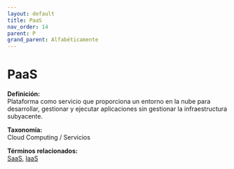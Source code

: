 ```yaml
---
layout: default
title: PaaS
nav_order: 14
parent: P
grand_parent: Alfabéticamente
---
```


# PaaS

**Definición:**  
Plataforma como servicio que proporciona un entorno en la nube para desarrollar, gestionar y ejecutar aplicaciones sin gestionar la infraestructura subyacente.

**Taxonomía:**  
Cloud Computing / Servicios

**Términos relacionados:**  
[SaaS](https://maleniski.github.io/diccionario-angl-tec-mx/docs/alfabeticamente/S/saas.html), [IaaS](https://maleniski.github.io/diccionario-angl-tec-mx/docs/alfabeticamente/I/iaas.html)
